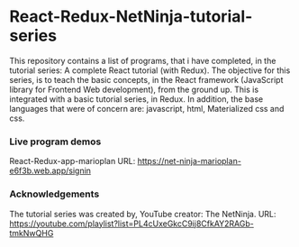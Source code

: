 # React-Redux-NetNinja-tutorial-series

This repository contains a list of programs, that i have completed, in the tutorial series: A complete React tutorial (with Redux). The objective for this series, is to teach the basic concepts, in the React framework (JavaScript library for Frontend Web development), from the ground up. This is integrated with a basic tutorial series, in Redux. In addition, the base languages that were of concern are: javascript, html, Materialized css and css.  

### Live program demos
React-Redux-app-marioplan URL: https://net-ninja-marioplan-e6f3b.web.app/signin

### Acknowledgements
The tutorial series was created by, YouTube creator: The NetNinja. URL: https://youtube.com/playlist?list=PL4cUxeGkcC9ij8CfkAY2RAGb-tmkNwQHG
